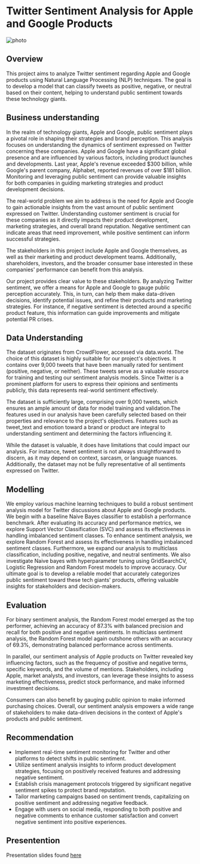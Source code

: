 # Twitter Sentiment Analysis for Apple and Google Products

![photo](https://images.pexels.com/photos/40185/mac-freelancer-macintosh-macbook-40185.jpeg?auto=compress&cs=tinysrgb&w=1260&h=750&dpr=1)

## Overview
This project aims to analyze Twitter sentiment regarding Apple and Google products using Natural Language Processing (NLP) techniques. The goal is to develop a model that can classify tweets as positive, negative, or neutral based on their content, helping to understand public sentiment towards these technology giants.

## Business understanding
In the realm of technology giants, Apple and Google, public sentiment plays a pivotal role in shaping their strategies and brand perception. This analysis focuses on understanding the dynamics of sentiment expressed on Twitter concerning these companies. Apple and Google have a significant global presence and are influenced by various factors, including product launches and developments. Last year, Apple's revenue exceeded $300 billion, while Google's parent company, Alphabet, reported revenues of over $181 billion. Monitoring and leveraging public sentiment can provide valuable insights for both companies in guiding marketing strategies and product development decisions.

The real-world problem we aim to address is the need for Apple and Google to gain actionable insights from the vast amount of public sentiment expressed on Twitter. Understanding customer sentiment is crucial for these companies as it directly impacts their product development, marketing strategies, and overall brand reputation. Negative sentiment can indicate areas that need improvement, while positive sentiment can inform successful strategies.

The stakeholders in this project include Apple and Google themselves, as well as their marketing and product development teams. Additionally, shareholders, investors, and the broader consumer base interested in these companies' performance can benefit from this analysis.

Our project provides clear value to these stakeholders. By analyzing Twitter sentiment, we offer a means for Apple and Google to gauge public perception accurately. This, in turn, can help them make data-driven decisions, identify potential issues, and refine their products and marketing strategies. For instance, if negative sentiment is detected around a specific product feature, this information can guide improvements and mitigate potential PR crises.

## Data Understanding

The dataset originates from CrowdFlower, accessed via data.world. The choice of this dataset is highly suitable for our project's objectives. It contains over 9,000 tweets that have been manually rated for sentiment (positive, negative, or neither). These tweets serve as a valuable resource for training and testing our sentiment analysis models. Since Twitter is a prominent platform for users to express their opinions and sentiments publicly, this data represents real-world sentiment effectively.

The dataset is sufficiently large, comprising over 9,000 tweets, which ensures an ample amount of data for model training and validation.The features used in our analysis have been carefully selected based on their properties and relevance to the project's objectives. Features such as tweet_text and emotion toward a brand or product are integral to understanding sentiment and determining the factors influencing it.

While the dataset is valuable, it does have limitations that could impact our analysis. For instance, tweet sentiment is not always straightforward to discern, as it may depend on context, sarcasm, or language nuances. Additionally, the dataset may not be fully representative of all sentiments expressed on Twitter.

## Modelling
We employ various machine learning techniques to build a robust sentiment analysis model for Twitter discussions about Apple and Google products. We begin with a baseline Naive Bayes classifier to establish a performance benchmark. After evaluating its accuracy and performance metrics, we explore Support Vector Classification (SVC) and assess its effectiveness in handling imbalanced sentiment classes. To enhance sentiment analysis, we explore Random Forest and assess its effectiveness in handling imbalanced sentiment classes. Furthermore, we expand our analysis to multiclass classification, including positive, negative, and neutral sentiments. We also investigate Naive bayes with hyperparameter tuning using GridSearchCV, Logistic Regression and Random Forest models to improve accuracy. Our ultimate goal is to develop a reliable model that accurately categorizes public sentiment toward these tech giants' products, offering valuable insights for stakeholders and decision-makers.

## Evaluation

For binary sentiment analysis, the Random Forest model emerged as the top performer, achieving an accuracy of 87.3% with balanced precision and recall for both positive and negative sentiments. In multiclass sentiment analysis, the Random Forest model again outshone others with an accuracy of 69.3%, demonstrating balanced performance across sentiments.

In parallel, our sentiment analysis of Apple products on Twitter revealed key influencing factors, such as the frequency of positive and negative terms, specific keywords, and the volume of mentions. Stakeholders, including Apple, market analysts, and investors, can leverage these insights to assess marketing effectiveness, predict stock performance, and make informed investment decisions.

Consumers can also benefit by gauging public opinion to make informed purchasing choices. Overall, our sentiment analysis empowers a wide range of stakeholders to make data-driven decisions in the context of Apple's products and public sentiment.

## Recommendation

- Implement real-time sentiment monitoring for Twitter and other platforms to detect shifts in public sentiment.
- Utilize sentiment analysis insights to inform product development strategies, focusing on positively received features and addressing negative sentiment.
- Establish crisis management protocols triggered by significant negative sentiment spikes to protect brand reputation.
- Tailor marketing campaigns based on sentiment trends, capitalizing on positive sentiment and addressing negative feedback.
- Engage with users on social media, responding to both positive and negative comments to enhance customer satisfaction and convert negative sentiment into positive experiences.

## Presentention

Presentation slides found [here](https://www.canva.com/design/DAFurhpNMtg/MpLGL8vOt2wIw05D6SulaA/edit?utm_content=DAFurhpNMtg&utm_campaign=designshare&utm_medium=link2&utm_source=sharebutton)